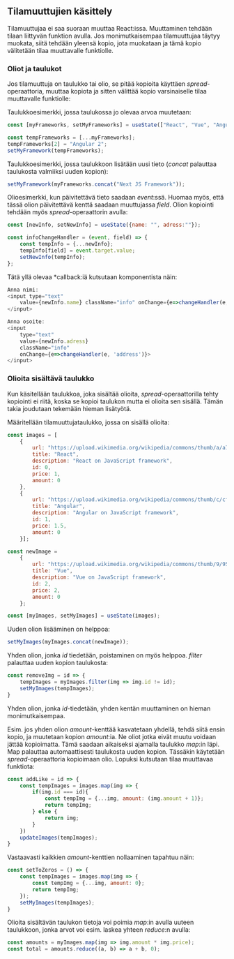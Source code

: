 ## Tilamuuttujien käsittely

Tilamuuttujaa ei saa suoraan muuttaa React:issa. Muuttaminen tehdään tilaan liittyvän funktion avulla. Jos monimutkaisempaa tilamuuttujaa täytyy muokata, siitä tehdään yleensä kopio, jota muokataan ja tämä kopio välitetään tilaa muuttavalle funktiolle. 

### Oliot ja taulukot

Jos tilamuuttuja on taulukko tai olio, se pitää kopioita käyttäen *spread*-operaattoria, muuttaa kopiota ja sitten välittää kopio varsinaiselle tilaa muuttavalle funktiolle:

Taulukkoesimerkki, jossa taulukossa jo olevaa arvoa muutetaan:

```js
const [myFrameworks, setMyFrameworks] = useState(["React", "Vue", "Angular"]);

const tempFrameworks = [...myFrameworks];
tempFrameworks[2] = "Angular 2";
setMyFramework(tempFrameworks);
```

Taulukkoesimerkki, jossa taulukkoon lisätään uusi tieto (*concat* palauttaa taulukosta valmiiksi uuden kopion):

```js
setMyFramework(myFrameworks.concat("Next JS Framework"));
```

Olioesimerkki, kun päivitettävä tieto saadaan *event*:ssä. Huomaa myös, että tässä olion päivitettävä kenttä saadaan muuttujassa *field*. Olion kopiointi tehdään myös *spread*-operaattorin avulla:

```js
const [newInfo, setNewInfo] = useState({name: "", adress:""});

const infoChangeHandler = (event, field) => {
    const tempInfo = {...newInfo};
    tempInfo[field] = event.target.value;
    setNewInfo(tempInfo);
};
```

Tätä yllä olevaa *callback:iä kutsutaan komponentista näin:

```js
Anna nimi:
<input type="text" 
    value={newInfo.name} className="info" onChange={e=>changeHandler(e, 'name')}>
</input>

Anna osoite:
<input
    type="text"
    value={newInfo.adress}
    className="info"
    onChange={e=>changeHandler(e, 'address')}>
</input>​
```

### Olioita sisältävä taulukko

Kun käsitellään taulukkoa, joka sisältää olioita, *spread*-operaattorilla tehty kopiointi ei riitä, koska se kopioi taulukon mutta ei olioita sen sisällä. Tämän takia joudutaan tekemään hieman lisätyötä.

Määritellään tilamuuttujataulukko, jossa on sisällä olioita:

```js
const images = [
    {
        url: "https://upload.wikimedia.org/wikipedia/commons/thumb/a/a7/React-icon.svg/1280px-React-icon.svg.png",
        title: "React",
        description: "React on JavaScript framework",
        id: 0,
        price: 1,
        amount: 0
    },
    {
        url: "https://upload.wikimedia.org/wikipedia/commons/thumb/c/cf/Angular_full_color_logo.svg/800px-Angular_full_color_logo.svg.png",
        title: "Angular",
        description: "Angular on JavaScript framework",
        id: 1,
        price: 1.5,
        amount: 0
    }];

const newImage =
    {
        url: "https://upload.wikimedia.org/wikipedia/commons/thumb/9/95/Vue.js_Logo_2.svg/1024px-Vue.js_Logo_2.svg.png",        imgTitle: "Angular",
        title: "Vue", 
        description: "Vue on JavaScript framework",
        id: 2,
        price: 2,
        amount: 0
    };

const [myImages, setMyImages] = useState(images);
 ```

Uuden olion lisääminen on helppoa:

```js
setMyImages(myImages.concat(newImage));
```

Yhden olion, jonka *id* tiedetään, poistaminen on myös helppoa. *filter* palauttaa uuden kopion taulukosta:

```js
const removeImg = id => {
    tempImages = myImages.filter(img => img.id != id);
    setMyImages(tempImages);
}
```

Yhden olion, jonka *id*-tiedetään, yhden kentän muuttaminen on hieman monimutkaisempaa.

Esim. jos yhden olion *amount*-kenttää kasvatetaan yhdellä, tehdä siitä ensin kopio, ja muutetaan kopion *amount*:ia. Ne oliot jotka eivät muutu voidaan jättää kopioimatta. Tämä saadaan aikaiseksi ajamalla taulukko *map*:in läpi. Map palauttaa automaattisesti taulukosta uuden kopion. Tässäkin käytetään *spread*-operaattoria kopioimaan olio. Lopuksi kutsutaan tilaa muuttavaa funktiota:

```js
const addLike = id => {
    const tempImages = images.map(img => {
        if(img.id === id){
            const tempImg = {...img, amount: (img.amount + 1)};
            return tempImg;
        } else {
            return img;
        }
    })
    updateImages(tempImages);
}
```

Vastaavasti kaikkien *amount*-kenttien nollaaminen tapahtuu näin:

```js
const setToZeros = () => {
    const tempImages = images.map(img => {
        const tempImg = {...img, amount: 0};
        return tempImg;
    });
    setMyImages(tempImages);
}
```

Olioita sisältävän taulukon tietoja voi poimia *map*:in avulla uuteen taulukkoon, jonka arvot voi esim. laskea yhteen *reduce*:n avulla:

```js
const amounts = myImages.map(img => img.amount * img.price);
const total = amounts.reduce((a, b) => a + b, 0);
```
